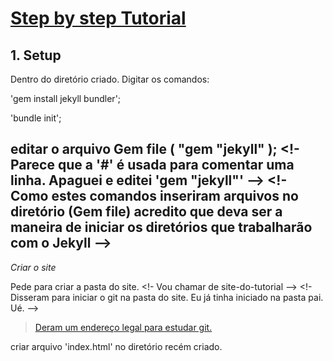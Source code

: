 # [Step by step Tutorial](https://jekyl.com/docs/step-bystep/01-setup)
## 1. Setup

Dentro do diretório criado. Digitar os comandos:

'gem install jekyll bundler';

'bundle init';

editar o arquivo Gem file ( "gem "jekyll" );
<!- Parece que a '#' é usada para comentar uma linha. Apaguei e editei 'gem "jekyll"' -->
<!- Como estes comandos inseriram arquivos no diretório (Gem file) acredito que deva ser a maneira de iniciar os diretórios que trabalharão com o Jekyll -->
---

*Criar o site*

Pede para criar a pasta do site.
<!- Vou chamar de site-do-tutorial -->
<!- Disseram para iniciar o git na pasta do site. Eu já tinha iniciado na pasta pai. Ué. -->

> [Deram um endereço legal para estudar git. ](https://docs.github.com/pt/get-started/using-git/about-git)

criar arquivo 'index.html' no diretório recém criado.

